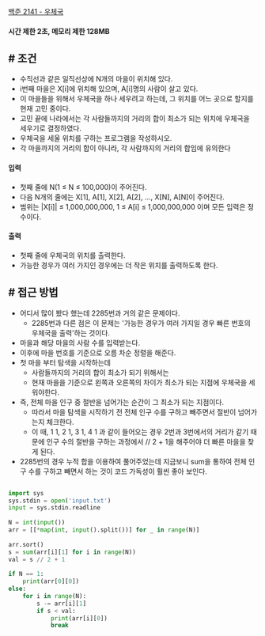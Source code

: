 
[백준 2141 - 우체국](https://www.acmicpc.net/problem/2141)


#### **시간 제한 2초, 메모리 제한 128MB**


## **# 조건**

- 수직선과 같은 일직선상에 N개의 마을이 위치해 있다. 
- i번째 마을은 X[i]에 위치해 있으며, A[i]명의 사람이 살고 있다.
- 이 마을들을 위해서 우체국을 하나 세우려고 하는데, 그 위치를 어느 곳으로 할지를 현재 고민 중이다. 
- 고민 끝에 나라에서는 각 사람들까지의 거리의 합이 최소가 되는 위치에 우체국을 세우기로 결정하였다. 
- 우체국을 세울 위치를 구하는 프로그램을 작성하시오.
- 각 마을까지의 거리의 합이 아니라, 각 사람까지의 거리의 합임에 유의한다


#### **입력**
- 첫째 줄에 N(1 ≤ N ≤ 100,000)이 주어진다. 
- 다음 N개의 줄에는 X[1], A[1], X[2], A[2], …, X[N], A[N]이 주어진다. 
- 범위는 |X[i]| ≤ 1,000,000,000, 1 ≤ A[i] ≤ 1,000,000,000 이며 모든 입력은 정수이다.


#### **출력**
- 첫째 줄에 우체국의 위치를 출력한다.
- 가능한 경우가 여러 가지인 경우에는 더 작은 위치를 출력하도록 한다.



## **# 접근 방법**

- 어디서 많이 봤다 했는데 2285번과 거의 같은 문제이다.
	- 2285번과 다른 점은 이 문제는 '가능한 경우가 여러 가지일 경우 빠른 번호의 우체국을 출력'하는 것이다.
- 마을과 해당 마을의 사람 수를 입력받는다.
- 이후에 마을 번호를 기준으로 오름 차순 정렬을 해준다.
- 첫 마을 부터 탐색을 시작하는데
	- 사람들까지의 거리의 합이 최소가 되기 위해서는
	- 현재 마을을 기준으로 왼쪽과 오른쪽의 차이가 최소가 되는 지점에 우체국을 세워야한다.
- 즉, 전체 마을 인구 중 절반을 넘어가는 순간이 그 최소가 되는 지점이다.
	- 따라서 마을 탐색을 시작하기 전 전체 인구 수를 구하고 빼주면서 절반이 넘어가는지 체크한다.
	- 이 때, 1 1, 2 1, 3 1, 4 1 과 같이 들어오는 경우 2번과 3번에서의 거리가 같기 때문에 인구 수의 절반을 구하는 과정에서 // 2 + 1을 해주어야 더 빠른 마을을 찾게 된다.
- 2285번의 경우 누적 합을 이용하여 풀어주었는데 지금보니 sum을 통하여 전체 인구 수를 구하고 빼면서 하는 것이 코드 가독성이 훨씬 좋아 보인다.

```python

import sys  
sys.stdin = open('input.txt')  
input = sys.stdin.readline  
  
N = int(input())  
arr = [[*map(int, input().split())] for _ in range(N)]  
  
arr.sort()  
s = sum(arr[i][1] for i in range(N))  
val = s // 2 + 1  
  
if N == 1:  
    print(arr[0][0])  
else:  
    for i in range(N):  
        s -= arr[i][1]  
        if s < val:  
            print(arr[i][0])  
            break
```